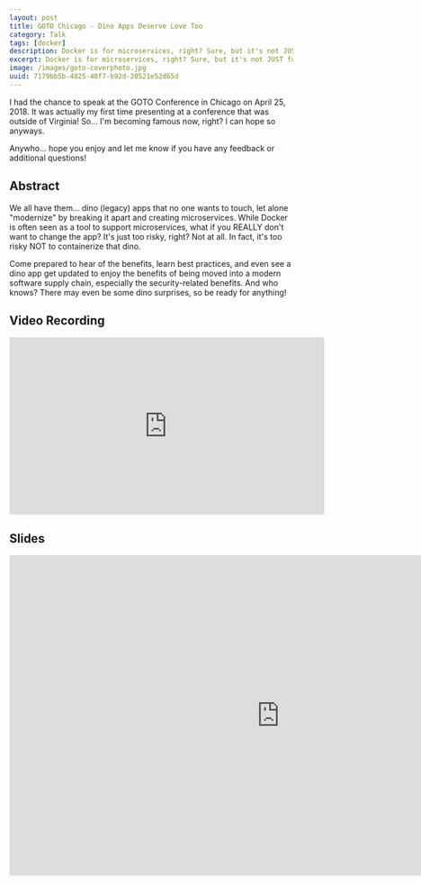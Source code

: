 ```yaml
---
layout: post
title: GOTO Chicago - Dino Apps Deserve Love Too
category: Talk
tags: [docker]
description: Docker is for microservices, right? Sure, but it's not JUST for them. In this talk, I talk about why your dino apps need love and the benefits you can gain by giving them love.
excerpt: Docker is for microservices, right? Sure, but it's not JUST for them. In this talk, I talk about why your dino apps need love and the benefits you can gain by giving them love.
image: /images/goto-coverphoto.jpg
uuid: 7179bb5b-4825-40f7-b92d-20521e52d65d
---
```


I had the chance to speak at the GOTO Conference in Chicago on April 25, 2018. It was actually my first time presenting at a conference that was outside of Virginia! So... I'm becoming famous now, right? I can hope so anyways.

Anywho... hope you enjoy and let me know if you have any feedback or additional questions!

## Abstract

We all have them... dino (legacy) apps that no one wants to touch, let alone "modernize" by breaking it apart and creating microservices. While Docker is often seen as a tool to support microservices, what if you REALLY don't want to change the app? It's just too risky, right? Not at all. In fact, it's too risky NOT to containerize that dino.

Come prepared to hear of the benefits, learn best practices, and even see a dino app get updated to enjoy the benefits of being moved into a modern software supply chain, especially the security-related benefits. And who knows? There may even be some dino surprises, so be ready for anything!

## Video Recording

<iframe width="560" height="315" src="https://www.youtube.com/embed/9FQ9RnNjhO4" frameborder="0" allow="autoplay; encrypted-media" allowfullscreen></iframe>

## Slides

<iframe src="https://docs.google.com/presentation/d/e/2PACX-1vQYiwzvHzWK_mbMkb9dMGVBEGLVzVvo8lFwfQZEisJByFzIMC9jN1D7XPXKkaJfDvK9VqKMHnTvSyN9/embed?start=false&loop=false&delayms=3000" frameborder="0" width="960" height="569" allowfullscreen="true" mozallowfullscreen="true" webkitallowfullscreen="true"></iframe>
